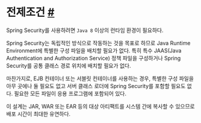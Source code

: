 # 전제조건 [#](https://docs.spring.io/spring-security/reference/prerequisites.html)

Spring Security를 사용하려면 `Java 8` 이상의 런타임 환경이 필요하다.

Spring Security는 독립적인 방식으로 작동하는 것을 목표로 하므로 Java Runtime Environment에
특별한 구성 파일을 배치할 필요가 없다. 특히 특수 JAAS(Java Authentication and Authorization
Service) 정책 파일을 구성하거나 Spring Security를 공통 클래스 경로 위치에 배치할 필요가 없다.

마찬가지로, EJB 컨테이너 또는 서블릿 컨테이너를 사용하는 경우, 특별한 구성 파일을 아무 곳에나 둘 필요도
없고 서버 클래스 로더에 Spring Security를 포함할 필요도 없다. 필요한 모든 파일이 응용 프로그램에
포함되어 있다.

이 설계는 JAR, WAR 또는 EAR 등의 대상 아티팩트를 시스템 간에 복사할 수 있으므로 배포 시간이 최대한
유연하다.
